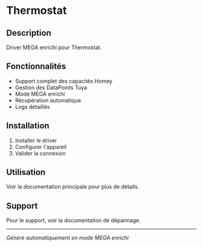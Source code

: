 # Thermostat

## Description

Driver MEGA enrichi pour Thermostat.

## Fonctionnalités

- Support complet des capacités Homey
- Gestion des DataPoints Tuya
- Mode MEGA enrichi
- Récupération automatique
- Logs détaillés

## Installation

1. Installer le driver
2. Configurer l'appareil
3. Valider la connexion

## Utilisation

Voir la documentation principale pour plus de détails.

## Support

Pour le support, voir la documentation de dépannage.

---
*Généré automatiquement en mode MEGA enrichi*
